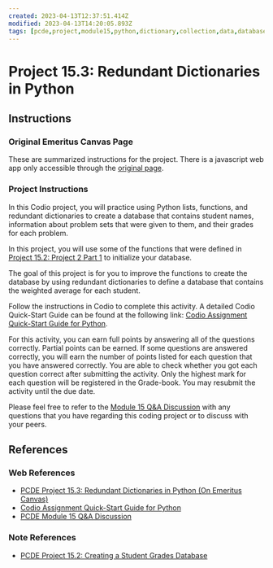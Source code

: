 ```yaml
---
created: 2023-04-13T12:37:51.414Z
modified: 2023-04-13T14:20:05.893Z
tags: [pcde,project,module15,python,dictionary,collection,data,database]
---
```

# Project 15.3: Redundant Dictionaries in Python

## Instructions

### Original Emeritus Canvas Page

These are summarized instructions for the project.
There is a javascript web app only accessible through
the [original page][pcde-project-15-3-emeritus].

### Project Instructions

In this Codio project,
you will practice using Python lists, functions, and redundant dictionaries to
create a database that contains student names,
information about problem sets that
were given to them, and their grades for each problem.

In this project,
you will use some of the functions that
were defined in [Project 15.2: Project 2 Part 1][-pcde-project-15-2] to
initialize your database.

The goal of this project is for you to improve the functions to
create the database by using redundant dictionaries to
define a database that contains the weighted average for each student.

Follow the instructions in Codio to complete this activity.
A detailed Codio Quick-Start Guide can be found at the following link:
[Codio Assignment Quick-Start Guide for Python][pcde-codio-quick-guide-python].

For this activity,
you can earn full points by answering all of the questions correctly.
Partial points can be earned.
If some questions are answered correctly,
you will earn the number of points listed for each question that
you have answered correctly.
You are able to check whether you got each question correct after
submitting the activity.
Only the highest mark for each question will be registered in
the Grade-book.
You may resubmit the activity until the due date.

Please feel free to refer to
the [Module 15 Q&A Discussion][pcde-mod15-qa-discussion] with
any questions that you have regarding this coding project or
to discuss with your peers.

## References

### Web References

* [PCDE Project 15.3: Redundant Dictionaries in Python (On Emeritus Canvas)][pcde-project-15-3-emeritus]
* [Codio Assignment Quick-Start Guide for Python][pcde-codio-quick-guide-python]
* [PCDE Module 15 Q&A Discussion][pcde-mod15-qa-discussion]

<!-- Hidden References -->
[pcde-project-15-3-emeritus]: https://classroom.emeritus.org/courses/1412/assignments/84605 "PCDE Project 15.3: Redundant Dictionaries in Python (On Emeritus Canvas)"
[pcde-codio-quick-guide-python]: https://classroom.emeritus.org/courses/1412/pages/codio-for-python?module_item_id=342405 "Codio Assignment Quick-Start Guide for Python"
[pcde-mod15-qa-discussion]: https://classroom.emeritus.org/courses/1412/discussion_topics/126956 "PCDE Module 15 Q&A Discussion"

### Note References

* [PCDE Project 15.2: Creating a Student Grades Database][-pcde-project-15-2]

<!-- Hidden References -->
[-pcde-project-15-2]: ./pcde-project-15-2.md "PCDE Project 15.2"
